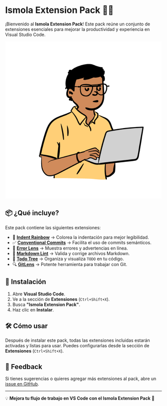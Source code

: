 # Ismola Extension Pack 🎨🚀

¡Bienvenido al **Ismola Extension Pack**! Este pack reúne un conjunto de extensiones esenciales para mejorar la productividad y experiencia en Visual Studio Code.  

![Ismola Extension Pack](https://raw.githubusercontent.com/Ismola/ismola-extension-pack/main/logo.png)

## 📦 ¿Qué incluye?

Este pack contiene las siguientes extensiones:

- 🎨 **[Indent Rainbow](https://marketplace.visualstudio.com/items?itemName=oderwat.indent-rainbow)** → Colorea la indentación para mejor legibilidad.
- ✅ **[Conventional Commits](https://marketplace.visualstudio.com/items?itemName=vivaxy.vscode-conventional-commits)** → Facilita el uso de commits semánticos.
- 🔎 **[Error Lens](https://marketplace.visualstudio.com/items?itemName=usernamehw.errorlens)** → Muestra errores y advertencias en línea.
- 📝 **[Markdown Lint](https://marketplace.visualstudio.com/items?itemName=DavidAnson.vscode-markdownlint)** → Valida y corrige archivos Markdown.
- 📌 **[Todo Tree](https://marketplace.visualstudio.com/items?itemName=Gruntfuggly.todo-tree)** → Organiza y visualiza `TODO` en tu código.
- 🔍 **[GitLens](https://marketplace.visualstudio.com/items?itemName=eamodio.gitlens)** → Potente herramienta para trabajar con Git.

## 🚀 Instalación

1. Abre **Visual Studio Code**.
2. Ve a la sección de **Extensiones** (`Ctrl+Shift+X`).
3. Busca **"Ismola Extension Pack"**.
4. Haz clic en **Instalar**.

## 🛠 Cómo usar

Después de instalar este pack, todas las extensiones incluidas estarán activadas y listas para usar. Puedes configurarlas desde la sección de **Extensiones** (`Ctrl+Shift+X`).

## 📢 Feedback

Si tienes sugerencias o quieres agregar más extensiones al pack, abre un [issue en GitHub](https://github.com/Ismola/ismola-extension-pack/issues).

---

💡 **Mejora tu flujo de trabajo en VS Code con el Ismola Extension Pack** 🚀
